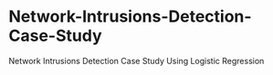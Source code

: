 # Network-Intrusions-Detection-Case-Study
Network Intrusions Detection Case Study Using Logistic Regression
